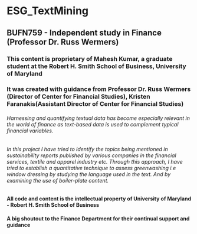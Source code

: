 # ESG_TextMining
## BUFN759 - Independent study in Finance (Professor Dr. Russ Wermers)

### This content is proprietary of Mahesh Kumar, a graduate student at the Robert H. Smith School of Business, University of Maryland
### It was created with guidance from Professor Dr. Russ Wermers (Director of Center for Financial Studies), Kristen Faranakis(Assistant Director of Center for Financial Studies)

###### Harnessing and quantifying textual data has become especially relevant in the world of finance as text-based data is used to complement typical financial variables.
###### In this project I have tried to identify the topics being mentioned in sustainability reports published by various companies in the financial services, textile and apparel industry etc. Through this approach, I have tried to establish a quantitative technique to assess greenwashing i.e window dressing by studying the language used in the text. And by examining the use of boiler-plate content. 

#### All code and content is the intellectual property of University of Maryland - Robert H. Smith School of Business
#### A big shoutout to the Finance Department for their continual support and guidance
